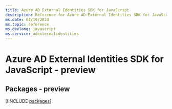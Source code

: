 ```yaml
---
title: Azure AD External Identities SDK for JavaScript
description: Reference for Azure AD External Identities SDK for JavaScript
ms.date: 04/19/2024
ms.topic: reference
ms.devlang: javascript
ms.service: adexternalidentities
---
```

# Azure AD External Identities SDK for JavaScript - preview
## Packages - preview
[!INCLUDE [packages](ad-external-identities-index.md)]